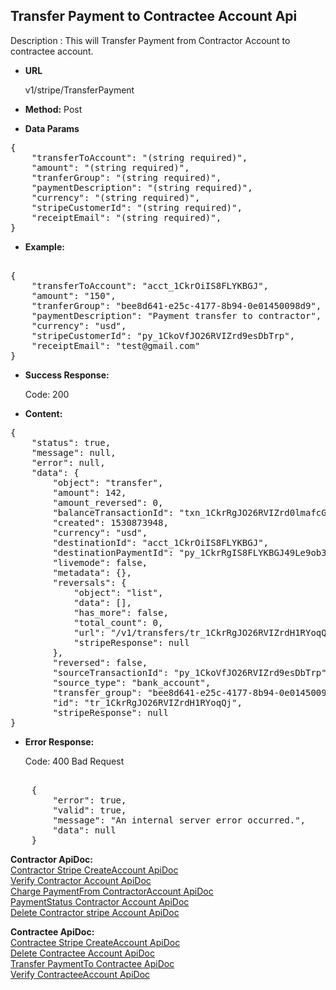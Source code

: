 **Transfer Payment to Contractee Account Api**
----
Description : This will Transfer Payment from Contractor Account to contractee account.

* **URL**

   v1/stripe/TransferPayment

* **Method:** 
    Post
	
* **Data Params** <br />

<pre>
{
    "transferToAccount": "(string required)",
    "amount": "(string required)",
    "tranferGroup": "(string required)",
    "paymentDescription": "(string required)",
    "currency": "(string required)",
    "stripeCustomerId": "(string required)",
    "receiptEmail": "(string required)",
}	 
</pre>   

* **Example:** <br/>

<pre>

{
    "transferToAccount": "acct_1CkrOiIS8FLYKBGJ",
    "amount": "150",
    "tranferGroup": "bee8d641-e25c-4177-8b94-0e01450098d9",
    "paymentDescription": "Payment transfer to contractor",
    "currency": "usd",
    "stripeCustomerId": "py_1CkoVfJO26RVIZrd9esDbTrp",
    "receiptEmail": "test@gmail.com"
}
</pre>
* **Success Response:**

	Code: 200 
	
* **Content:**<br />
<pre>
{
    "status": true,
    "message": null,
    "error": null,
    "data": {
        "object": "transfer",
        "amount": 142,
        "amount_reversed": 0,
        "balanceTransactionId": "txn_1CkrRgJO26RVIZrd0lmafcGq",
        "created": 1530873948,
        "currency": "usd",
        "destinationId": "acct_1CkrOiIS8FLYKBGJ",
        "destinationPaymentId": "py_1CkrRgIS8FLYKBGJ49Le9ob3",
        "livemode": false,
        "metadata": {},
        "reversals": {
            "object": "list",
            "data": [],
            "has_more": false,
            "total_count": 0,
            "url": "/v1/transfers/tr_1CkrRgJO26RVIZrdH1RYoqQj/reversals",
            "stripeResponse": null
        },
        "reversed": false,
        "sourceTransactionId": "py_1CkoVfJO26RVIZrd9esDbTrp",
        "source_type": "bank_account",
        "transfer_group": "bee8d641-e25c-4177-8b94-0e01450098d9",
        "id": "tr_1CkrRgJO26RVIZrdH1RYoqQj",
        "stripeResponse": null
}
</pre>


* **Error Response:**

    Code: 400 Bad Request
 <pre>	
    {
	    "error": true,
	    "valid": true,
	    "message": "An internal server error occurred.",
	    "data": null
    }
</pre>

**Contractor ApiDoc:** <br/>
[Contractor Stripe CreateAccount ApiDoc](https://github.com/gurinderimpinge/StripeApiDoc/blob/master/ContractorStripeCreateAccount.md)<br/>
[Verify Contractor Account ApiDoc](https://github.com/gurinderimpinge/StripeApiDoc/blob/master/VerifyContractorAccount.md)<br/>
[Charge PaymentFrom ContractorAccount ApiDoc ](https://github.com/gurinderimpinge/StripeApiDoc/blob/master/ChargeAmountContractorAccount.md)<br/>
[PaymentStatus Contractor Account ApiDoc](https://github.com/gurinderimpinge/StripeApiDoc/blob/master/PaymentStatusContractorAccount.md)<br/>
[Delete Contractor stripe Account ApiDoc](https://github.com/gurinderimpinge/StripeApiDoc/blob/master/DeleteContractorAccount.md)

**Contractee ApiDoc:** <br/>
 [Contractee Stripe CreateAccount ApiDoc](https://github.com/gurinderimpinge/StripeApiDoc/blob/master/ContracteeStripeCreateAccount.md)<br/>
[Delete Contractee Account ApiDoc](https://github.com/gurinderimpinge/StripeApiDoc/blob/master/DeleteContracteeAccount.md)<br/>
[Transfer PaymentTo Contractee ApiDoc ](https://github.com/gurinderimpinge/StripeApiDoc/blob/master/TransferPaymentToContractee.md)<br/>
[Verify ContracteeAccount ApiDoc](https://github.com/gurinderimpinge/StripeApiDoc/blob/master/VerifyContracteeAccount.md)

	

